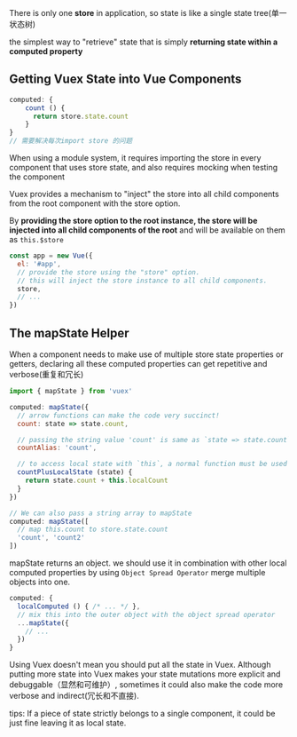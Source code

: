 There is only one **store** in application, so state is like a single state tree(单一状态树)

the simplest way to "retrieve" state that is simply **returning state within a computed property**

## Getting Vuex State into Vue Components
```js
computed: {
    count () {
      return store.state.count
    }
}
// 需要解决每次import store 的问题
```
When using a module system, it requires importing the store in every component that uses store state, and also requires mocking when testing the component

Vuex provides a mechanism to "inject" the store into all child components from the root component with the store option.

By **providing the store option to the root instance, the store will be injected into all child components of the root** and will be available on them as `this.$store`

```js
const app = new Vue({
  el: '#app',
  // provide the store using the "store" option.
  // this will inject the store instance to all child components.
  store,
  // ...
})
```

## The mapState Helper
When a component needs to make use of multiple store state properties or getters, declaring all these computed properties can get repetitive and verbose(重复和冗长)

```js
import { mapState } from 'vuex'

computed: mapState({
  // arrow functions can make the code very succinct!
  count: state => state.count,

  // passing the string value 'count' is same as `state => state.count`
  countAlias: 'count',

  // to access local state with `this`, a normal function must be used
  countPlusLocalState (state) {
    return state.count + this.localCount
  }
})

// We can also pass a string array to mapState
computed: mapState([
  // map this.count to store.state.count
  'count', 'count2'
])
```

mapState returns an object. we should use it in combination with other local computed properties by using `Object Spread Operator` merge multiple objects into one.
```js
computed: {
  localComputed () { /* ... */ },
  // mix this into the outer object with the object spread operator
  ...mapState({
    // ...
  })
}
```

Using Vuex doesn't mean you should put all the state in Vuex. Although putting more state into Vuex makes your state mutations more explicit and debuggable（显然和可维护）, sometimes it could also make the code more verbose and indirect(冗长和不直接).

tips: If a piece of state strictly belongs to a single component, it could be just fine leaving it as local state.
